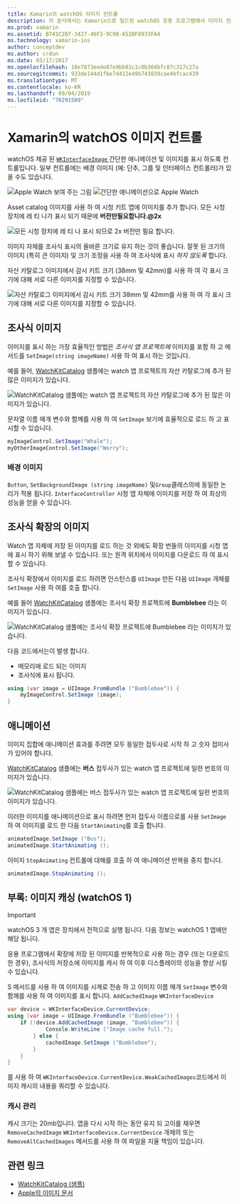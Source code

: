 ```yaml
---
title: Xamarin의 watchOS 이미지 컨트롤
description: 이 문서에서는 Xamarin으로 빌드된 watchOS 응용 프로그램에서 이미지 컨트롤을 사용 하는 방법을 설명 합니다. WKInterfaceImage 컨트롤, SetImage 메서드, 조사식 확장에 이미지 추가, 애니메이션 등에 대해 설명 합니다.
ms.prod: xamarin
ms.assetid: B741C207-3427-46F3-9C90-A52BF8933FA4
ms.technology: xamarin-ios
author: conceptdev
ms.author: crdun
ms.date: 03/17/2017
ms.openlocfilehash: 18e7873eede87e9bb81c1c0b304bfc87c317c27a
ms.sourcegitcommit: 933de144d1fbe7d412e49b743839cae4bfcac439
ms.translationtype: MT
ms.contentlocale: ko-KR
ms.lasthandoff: 09/04/2019
ms.locfileid: "70291509"
---
```

# <a name="watchos-image-controls-in-xamarin"></a>Xamarin의 watchOS 이미지 컨트롤

watchOS 제공 된 [`WKInterfaceImage` ](xref:WatchKit.WKInterfaceImage) 간단한 애니메이션 및 이미지를 표시 하도록 컨트롤입니다. 일부 컨트롤에는 배경 이미지 (예: 단추, 그룹 및 인터페이스 컨트롤러)가 있을 수도 있습니다.

![](image-images/image-walkway.png "Apple Watch 보여 주는 그림") ![](image-images/image-animation.png "간단한 애니메이션으로 Apple Watch")
<!-- watch image courtesy of http://infinitapps.com/bezel/ -->

Asset catalog 이미지를 사용 하 여 시청 키트 앱에 이미지를 추가 합니다.
모든 시청 장치에 레 티 나가 표시 되기 때문에 **버전만필요합니다.@2x**

![](image-images/asset-universal-sml.png "모든 시청 장치에 레 티 나 표시 되므로 2x 버전만 필요 합니다.")

이미지 자체를 조사식 표시의 올바른 크기로 유지 하는 것이 좋습니다. 잘못 된 크기의 이미지 (특히 큰 이미지) 및 크기 조정을 사용 하 여 조사식에 표시 *하지 않도록* 합니다.

자산 카탈로그 이미지에서 감시 키트 크기 (38mm 및 42mm)를 사용 하 여 각 표시 크기에 대해 서로 다른 이미지를 지정할 수 있습니다.

![](image-images/asset-watch-sml.png "자산 카탈로그 이미지에서 감시 키트 크기 38mm 및 42mm를 사용 하 여 각 표시 크기에 대해 서로 다른 이미지를 지정할 수 있습니다.")


## <a name="images-on-the-watch"></a>조사식 이미지

이미지를 표시 하는 가장 효율적인 방법은 *조사식 앱 프로젝트에* 이미지를 포함 하 고 메서드를 `SetImage(string imageName)` 사용 하 여 표시 하는 것입니다.

예를 들어, [WatchKitCatalog](https://docs.microsoft.com/samples/xamarin/ios-samples/watchos-watchkitcatalog/) 샘플에는 watch 앱 프로젝트의 자산 카탈로그에 추가 된 많은 이미지가 있습니다.

![](image-images/asset-whale-sml.png "WatchKitCatalog 샘플에는 watch 앱 프로젝트의 자산 카탈로그에 추가 된 많은 이미지가 있습니다.")

문자열 이름 매개 변수와 함께를 사용 하 여 `SetImage` 보기에 효율적으로 로드 하 고 표시할 수 있습니다.

```csharp
myImageControl.SetImage("Whale");
myOtherImageControl.SetImage("Worry");
```

### <a name="background-images"></a>배경 이미지

`Button`, `SetBackgroundImage (string imageName)` 및`Group`클래스의에 동일한 논리가 적용 됩니다. `InterfaceController` 시청 앱 자체에 이미지를 저장 하 여 최상의 성능을 얻을 수 있습니다.


## <a name="images-in-the-watch-extension"></a>조사식 확장의 이미지

Watch 앱 자체에 저장 된 이미지를 로드 하는 것 외에도 확장 번들의 이미지를 시청 앱에 표시 하기 위해 보낼 수 있습니다. 또는 원격 위치에서 이미지를 다운로드 하 여 표시할 수 있습니다.

조사식 확장에서 이미지를 로드 하려면 인스턴스를 `UIImage` 만든 다음 `UIImage` 개체를 `SetImage` 사용 하 여를 호출 합니다.

예를 들어 [WatchKitCatalog](https://docs.microsoft.com/samples/xamarin/ios-samples/watchos-watchkitcatalog) 샘플에는 조사식 확장 프로젝트에 **Bumblebee** 라는 이미지가 있습니다.

![](image-images/asset-bumblebee-sml.png "WatchKitCatalog 샘플에는 조사식 확장 프로젝트에 Bumblebee 라는 이미지가 있습니다.")

다음 코드에서는이 발생 합니다.

- 메모리에 로드 되는 이미지
- 조사식에 표시 됩니다.

```csharp
using (var image = UIImage.FromBundle ("Bumblebee")) {
    myImageControl.SetImage (image);
}
```


## <a name="animations"></a>애니메이션

이미지 집합에 애니메이션 효과를 주려면 모두 동일한 접두사로 시작 하 고 숫자 접미사가 있어야 합니다.

[WatchKitCatalog](https://docs.microsoft.com/samples/xamarin/ios-samples/watchos-watchkitcatalog) 샘플에는 **버스** 접두사가 있는 watch 앱 프로젝트에 일련 번호의 이미지가 있습니다.

![](image-images/asset-bus-animation-sml.png "WatchKitCatalog 샘플에는 버스 접두사가 있는 watch 앱 프로젝트에 일련 번호의 이미지가 있습니다.")

이러한 이미지를 애니메이션으로 표시 하려면 먼저 접두사 이름으로를 사용 `SetImage` 하 여 이미지를 로드 한 다음 `StartAnimating`를 호출 합니다.

```csharp
animatedImage.SetImage ("Bus");
animatedImage.StartAnimating ();
```

이미지 `StopAnimating` 컨트롤에 대해를 호출 하 여 애니메이션 반복을 중지 합니다.

```csharp
animatedImage.StopAnimating ();
```


<a name="cache" />

## <a name="appendix-caching-images-watchos-1"></a>부록: 이미지 캐싱 (watchOS 1)

> [!IMPORTANT]
> watchOS 3 개 앱은 장치에서 전적으로 실행 됩니다. 다음 정보는 watchOS 1 앱에만 해당 됩니다.

응용 프로그램에서 확장에 저장 된 이미지를 반복적으로 사용 하는 경우 (또는 다운로드 한 경우), 조사식의 저장소에 이미지를 캐시 하 여 이후 디스플레이의 성능을 향상 시킬 수 있습니다.

S 메서드를 사용 하 여 이미지를 시계로 전송 하 고 이미지 이름 매개 `SetImage` 변수와 함께를 사용 하 여 이미지를 표시 합니다. `AddCachedImage` `WKInterfaceDevice`

```csharp
var device = WKInterfaceDevice.CurrentDevice;
using (var image = UIImage.FromBundle ("Bumblebee")) {
    if (!device.AddCachedImage (image, "Bumblebee")) {
            Console.WriteLine ("Image cache full.");
        } else {
            cachedImage.SetImage ("Bumblebee");
        }
    }
}
```

를 사용 하 여 `WKInterfaceDevice.CurrentDevice.WeakCachedImages`코드에서 이미지 캐시의 내용을 쿼리할 수 있습니다.


### <a name="managing-the-cache"></a>캐시 관리

캐시 크기는 20mb입니다. 앱을 다시 시작 하는 동안 유지 되 고이를 채우면 `RemoveCachedImage` `WKInterfaceDevice.CurrentDevice` 개체의 또는 `RemoveAllCachedImages` 메서드를 사용 하 여 파일을 지울 책임이 있습니다.



## <a name="related-links"></a>관련 링크

- [WatchKitCatalog (샘플)](https://docs.microsoft.com/samples/xamarin/ios-samples/watchos-watchkitcatalog)
- [Apple의 이미지 문서](https://developer.apple.com/documentation/watchkit/wkinterfaceimage)
